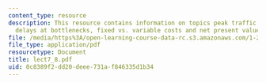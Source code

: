 ```yaml
---
content_type: resource
description: This resource contains information on topics peak traffic demands cause
  delays at bottlenecks, fixed vs. variable costs and net present value.
file: /media/https%3A/open-learning-course-data-rc.s3.amazonaws.com/1-201j-introduction-to-transportation-systems-fall-2006/0c8389f2dd20deee731af846335d1b34_lect7_8.pdf
file_type: application/pdf
resourcetype: Document
title: lect7_8.pdf
uid: 0c8389f2-dd20-deee-731a-f846335d1b34
---
```

